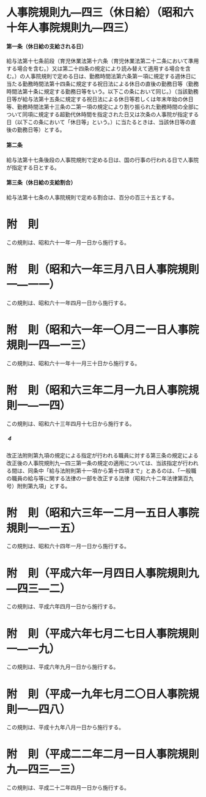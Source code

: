 # 人事院規則九―四三（休日給）（昭和六十年人事院規則九―四三）
#### 第一条（休日給の支給される日）
給与法第十七条前段（育児休業法第十六条（育児休業法第二十二条において準用する場合を含む。）又は第二十四条の規定により読み替えて適用する場合を含む。）の人事院規則で定める日は、勤務時間法第六条第一項に規定する週休日に当たる勤務時間法第十四条に規定する祝日法による休日の直後の勤務日等（勤務時間法第十条に規定する勤務日等をいう。以下この条において同じ。）（当該勤務日等が給与法第十五条に規定する祝日法による休日等若しくは年末年始の休日等、勤務時間法第十三条の二第一項の規定により割り振られた勤務時間の全部について同項に規定する超勤代休時間を指定された日又は次条の人事院が指定する日（以下この条において「休日等」という。）に当たるときは、当該休日等の直後の勤務日等）とする。
#### 第二条
給与法第十七条後段の人事院規則で定める日は、国の行事の行われる日で人事院が指定する日とする。
#### 第三条（休日給の支給割合）
給与法第十七条の人事院規則で定める割合は、百分の百三十五とする。
# 附　則
この規則は、昭和六十一年一月一日から施行する。
# 附　則（昭和六一年三月八日人事院規則一―一一）
この規則は、昭和六十一年四月一日から施行する。
# 附　則（昭和六一年一〇月二一日人事院規則一四―一三）
この規則は、昭和六十一年十一月三十日から施行する。
# 附　則（昭和六三年二月一九日人事院規則一―一四）
この規則は、昭和六十三年四月十七日から施行する。
##### ４
改正法附則第九項の規定による指定が行われる職員に対する第三条の規定による改正後の人事院規則九―四三第一条の規定の適用については、当該指定が行われる間は、同条中「給与法附則第十一項から第十四項まで」とあるのは、「一般職の職員の給与等に関する法律の一部を改正する法律（昭和六十二年法律第百九号）附則第九項」とする。
# 附　則（昭和六三年一二月一五日人事院規則一―一五）
この規則は、昭和六十四年一月一日から施行する。
# 附　則（平成六年一月四日人事院規則九―四三―二）
この規則は、平成六年四月一日から施行する。
# 附　則（平成六年七月二七日人事院規則一―一九）
この規則は、平成六年九月一日から施行する。
# 附　則（平成一九年七月二〇日人事院規則一―四八）
この規則は、平成十九年八月一日から施行する。
# 附　則（平成二二年二月一日人事院規則九―四三―三）
この規則は、平成二十二年四月一日から施行する。
